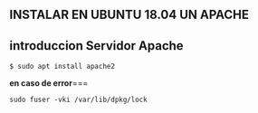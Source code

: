 ## INSTALAR EN UBUNTU 18.04 UN APACHE

## introduccion Servidor Apache


```$ sudo apt install apache2```

**en caso de error**===

```sudo fuser -vki /var/lib/dpkg/lock```
